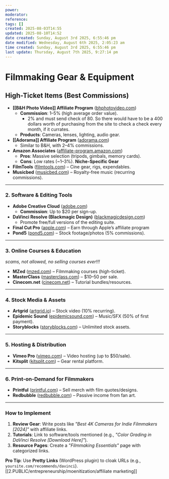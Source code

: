 ```yaml
---
power: 
moderator: 
reference: 
tags: []
created: 2025-08-03T14:55
updated: 2025-08-10T14:52
date created: Sunday, August 3rd 2025, 6:55:46 pm
date modified: Wednesday, August 6th 2025, 2:05:23 am
time created: Sunday, August 3rd 2025, 6:55:46 pm
last update: Thursday, August 7th 2025, 9:27:14 pm
---
```

# Filmmaking Gear & Equipment
## High-Ticket Items (Best Commissions)
- **[[B&H Photo Video]] Affiliate Program** ([bhphotovideo.com](https://www.bhphotovideo.com/find/shared/affiliates.jsp?origSearch=affiliate&sts=ma))
    - **Commission**: 1–5% (high average order value).
	    - 2% and must send check of 80.  So there would have to be a 400 dollars worth of purchasing from the site to check a check every month, if it currates.
    - **Products**: Cameras, lenses, lighting, audio gear.
- **[[Adorama]] Affiliate Program** ([adorama.com](https://www.adorama.com))
    - Similar to B&H, with 2–4% commissions.
- **Amazon Associates** ([affiliate-program.amazon.com](https://affiliate-program.amazon.com))
    - **Pros**: Massive selection (tripods, gimbals, memory cards).
    - **Cons**: Low rates (~1–3%).
**Niche-Specific Gear**
- **FilmTools** ([filmtools.com](https://www.filmtools.com)) – Cine gear, rigs, expendables.
- **Musicbed** ([musicbed.com](https://www.musicbed.com)) – Royalty-free music (recurring commissions).
---

### **2. Software & Editing Tools**

- **Adobe Creative Cloud** ([adobe.com](https://www.adobe.com))
    - **Commission**: Up to $20 per sign-up.
- **DaVinci Resolve (Blackmagic Design)** ([blackmagicdesign.com](https://www.blackmagicdesign.com))
    - Promote free/full versions of the editing suite.
- **Final Cut Pro** ([apple.com](https://www.apple.com)) – Earn through Apple’s affiliate program
- **Pond5** ([pond5.com](https://www.pond5.com)) – Stock footage/photos (5% commissions).

---

### **3. Online Courses & Education**
*scams, not allowed, no selling courses ever!!!*
- **MZed** ([mzed.com](https://www.mzed.com)) – Filmmaking courses (high-ticket).
- **MasterClass** ([masterclass.com](https://www.masterclass.com)) – $10–50 per sale.
- **Cinecom.net** ([cinecom.net](https://www.cinecom.net)) – Tutorial bundles/resources.

---

### **4. Stock Media & Assets**
- **Artgrid** ([artgrid.io](https://www.artgrid.io)) – Stock video (10% recurring).
- **Epidemic Sound** ([epidemicsound.com](https://www.epidemicsound.com)) – Music/SFX (50% of first payment).
- **Storyblocks** ([storyblocks.com](https://www.storyblocks.com)) – Unlimited stock assets.

---

### **5. Hosting & Distribution**
- **Vimeo Pro** ([vimeo.com](https://vimeo.com)) – Video hosting (up to $50/sale).
- **Kitsplit** ([kitsplit.com](https://www.kitsplit.com)) – Gear rental platform.
---
### **6. Print-on-Demand for Filmmakers**
- **Printful** ([printful.com](https://www.printful.com)) – Sell merch with film quotes/designs.
- **Redbubble** ([redbubble.com](https://www.redbubble.com)) – Passive income from fan art.
---
### **How to Implement**
1. **Review Gear**: Write posts like *"Best 4K Cameras for Indie Filmmakers [2024]"* with affiliate links.
2. **Tutorials**: Link to software/tools mentioned (e.g., *"Color Grading in DaVinci Resolve [Download Here]"*).
3. **Resource Pages**: Create a *"Filmmaking Essentials"* page with categorized links.

**Pro Tip**: Use **Pretty Links** (WordPress plugin) to cloak URLs (e.g., `yoursite.com/recommends/davinci`).
[[2.PUBLIC/entrepreneurship/moenitization/affiliate marketing]]
